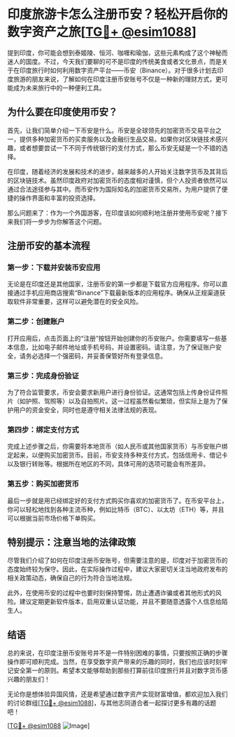 # 印度旅游卡怎么注册币安？轻松开启你的数字资产之旅[[TG💪+ @esim1088](https://t.me/s/esim1088)]

提到印度，你可能会想到泰姬陵、恒河、咖喱和瑜伽，这些元素构成了这个神秘而迷人的国度。不过，今天我们要聊的可不是印度的传统美食或者文化景点，而是关于在印度旅行时如何利用数字资产平台——币安（Binance）。对于很多计划去印度旅游的朋友来说，了解如何在印度注册币安账号不仅是一种新的理财方式，更可能成为未来旅行中的一种便利工具。

## 为什么要在印度使用币安？

首先，让我们简单介绍一下币安是什么。币安是全球领先的加密货币交易平台之一，提供多种加密货币的买卖服务以及金融衍生品交易。如果你对区块链技术感兴趣，或者想要尝试一下不同于传统银行的支付方式，那么币安无疑是一个不错的选择。

在印度，随着经济的发展和技术的进步，越来越多的人开始关注数字货币及其背后的区块链技术。虽然印度政府对加密货币的态度相对谨慎，但个人投资者依然可以通过合法途径参与其中。而币安作为国际知名的加密货币交易所，为用户提供了便捷的操作界面和丰富的投资选择。

那么问题来了：作为一个外国游客，在印度该如何顺利地注册并使用币安呢？接下来我们将一步步为你解答这个问题。

## 注册币安的基本流程

### 第一步：下载并安装币安应用

无论是在印度还是其他国家，注册币安的第一步都是下载官方应用程序。你可以直接通过手机应用商店搜索“Binance”下载最新版本的应用程序。确保从正规渠道获取软件非常重要，这样可以避免潜在的安全风险。

### 第二步：创建账户

打开应用后，点击页面上的“注册”按钮开始创建你的币安账户。你需要填写一些基本信息，比如电子邮件地址或手机号码，并设置密码。请注意，为了保证账户安全，请务必选择一个强密码，并妥善保管好所有登录信息。

### 第三步：完成身份验证

为了符合监管要求，币安会要求新用户进行身份验证。这通常包括上传身份证件照片（如护照、驾照等）以及自拍照片。这一过程虽然看似繁琐，但实际上是为了保护用户的资金安全，同时也是遵守相关法律法规的表现。

### 第四步：绑定支付方式

完成上述步骤之后，你需要将本地货币（如人民币或其他国家货币）与币安账户绑定起来，以便购买加密货币。目前，币安支持多种支付方式，包括信用卡、借记卡以及银行转账等。根据所在地区的不同，具体可用的选项可能会有所差异。

### 第五步：购买加密货币

最后一步就是用已经绑定好的支付方式购买你喜欢的加密货币了。在币安平台上，你可以轻松地找到各种主流币种，例如比特币（BTC）、以太坊（ETH）等，并且可以根据当前市场价格下单购买。

## 特别提示：注意当地的法律政策

尽管我们介绍了如何在印度注册币安账号，但需要注意的是，印度对于加密货币的态度始终较为保守。因此，在实际操作过程中，建议大家密切关注当地政府发布的相关政策动态，确保自己的行为符合当地法规。

此外，在使用币安的过程中也要时刻保持警惕，防止遭遇诈骗或者其他形式的风险。建议定期更新软件版本，启用双重认证功能，并且不要随意透露个人信息给陌生人。

## 结语

总的来说，在印度注册币安账号并不是一件特别困难的事情，只要按照正确的步骤操作即可顺利完成。当然，在享受数字资产带来的乐趣的同时，我们也应该时刻牢记安全第一的原则。希望本文能够帮助到那些打算前往印度旅行并且对数字货币感兴趣的朋友们！

无论你是想体验异国风情，还是希望通过数字资产实现财富增值，都欢迎加入我们的讨论群组[[TG💪+ @esim1088](https://t.me/s/esim1088)]，与其他志同道合者一起探讨更多有趣的话题吧！

[[TG💪+ @esim1088](https://t.me/s/esim1088) ![Image](https://i.postimg.cc/4NQfJmqS/Snipaste-2025-05-13-00-14-12.png)]